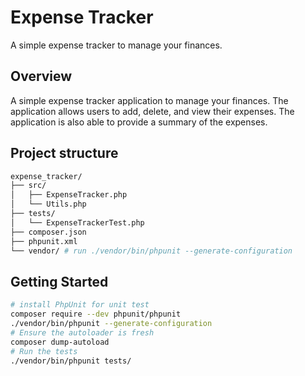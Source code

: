 # Expense Tracker  

A simple expense tracker to manage your finances.  

## Overview  
A simple expense tracker application to manage your finances. The application allows users to add, delete, and view their expenses. The application is also able to provide a summary of the expenses.  


## Project structure
```bash
expense_tracker/
├── src/
│   ├── ExpenseTracker.php
│   └── Utils.php          
├── tests/
│   └── ExpenseTrackerTest.php
├── composer.json
├── phpunit.xml
└── vendor/ # run ./vendor/bin/phpunit --generate-configuration
```

## Getting Started

```bash
# install PhpUnit for unit test
composer require --dev phpunit/phpunit
./vendor/bin/phpunit --generate-configuration
# Ensure the autoloader is fresh
composer dump-autoload
# Run the tests
./vendor/bin/phpunit tests/
```
